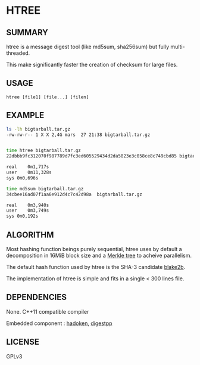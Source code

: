 # HTREE

## SUMMARY

htree is a message digest tool (like md5sum, sha256sum) but fully multi-threaded.

This make significantly faster the creation of checksum for large files.

## USAGE

	htree [file1] [file...] [filen]


## EXAMPLE

```bash
ls -lh bigtarball.tar.gz 
-rw-rw-r-- 1 X X 2,4G mars  27 21:38 bigtarball.tar.gz


time htree bigtarball.tar.gz 
22dbbb9fc312070f987789d7fc3ed605529434d2da5823e3c058ce8c749cbd85 bigtarball.tar.gz

real	0m1,717s
user	0m11,328s
sys	0m0,696s

time md5sum bigtarball.tar.gz 
34cbee16ad07f1aa6e912d4c7c42d98a  bigtarball.tar.gz

real	0m3,940s
user	0m3,749s
sys	0m0,192s

```

## ALGORITHM

Most hashing function beings purely sequential, htree uses by default a decomposition in 16MiB block size and a [Merkle tree](https://en.wikipedia.org/wiki/Merkle_tree) to acheive parallelism.

The default hash function used by htree is the SHA-3 candidate [blake2b](https://en.wikipedia.org/wiki/BLAKE_(hash_function)).

The implementation of htree is simple and fits in a single < 300 lines file.


## DEPENDENCIES

None. C++11 compatible compiler

Embedded component : [hadoken](https://github.com/adevress/hadoken), [digestpp](https://github.com/kerukuro/digestpp)


## LICENSE

GPLv3

